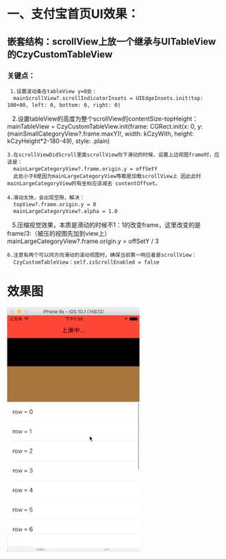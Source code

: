 # 一、支付宝首页UI效果：

## 嵌套结构：scrollView上放一个继承与UITableView的CzyCustomTableView

### 关键点：

     1.设置滚动条在tableView y=0处：
      mainScrollView?.scrollIndicatorInsets = UIEdgeInsets.init(top: 100+80, left: 0, bottom: 0, right: 0)
     
     2.设置tableView的高度为整个scrollView的contentSize-topHeight：
      mainTableView = CzyCustomTableView.init(frame: CGRect.init(x: 0, y: (mainSmallCategoryView?.frame.maxY)!, width: kCzyWith, 
      height: kCzyHeight*2-180-49), style: .plain)
    
    3.在scrollViewDidScroll里面scrollView向下滑动的时候，设置上边视图frame时，应该是：
      mainLargeCategoryView?.frame.origin.y = offSetY
      此处小于0是因为mainLargeCategoryView等都是加载scrollView上 因此此时mainLargeCategoryView的有坐标应该减去 contentOffset。
      
    4.滑动太快，会出现空隙，解决：
      topView?.frame.origin.y = 0
      mainLargeCategoryView?.alpha = 1.0
      
    5.压缩视觉效果，本质是滑动的时候不1：1的改变frame，这里改变的是frame/3:（被压的视图先加到view上）
         mainLargeCategoryView?.frame.origin.y = offSetY / 3
    
    6.注意有两个可以同方向滑动的滚动视图时，确保当前第一响应者是scrollView：
      CzyCustomTableView：self.isScrollEnabled = false
      
      
# 效果图

![image](https://github.com/ITIosEthan/CzyAliPayMainUIDemo/blob/master/%E6%94%AF%E4%BB%98%E5%AE%9D%E9%A6%96%E9%A1%B5UI.gif)
    
    
    
